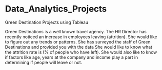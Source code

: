 # Data_Analytics_Projects
Green Destination Projects using Tableau 

Green Destinations is a well known travel agency. The HR Director has recently noticed an increase in employees leaving (attrition). She would like to figure out any trends or patterns.
She has surveyed the staff of Green Destinations and provided you with the data
She would like to know what the attrition rate is (% of people who have left).
She would also like to know if factors like age, years at the company and income play a part in determining if people will leave or not.
